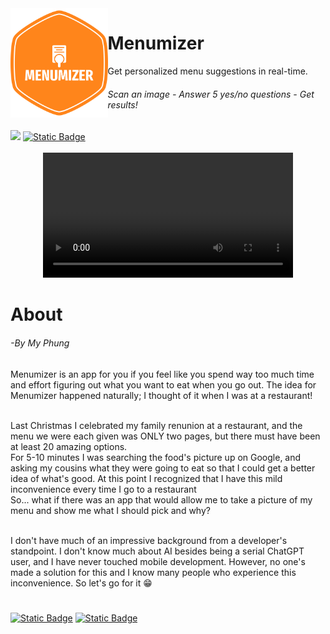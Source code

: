 <div align="left" style="margin: 50px height: 300px">
  <img align="left" height="175" src="assets/menumizer_logo.png" alt="menumizer logo" style="float: left;"/>
</div>

# Menumizer
Get personalized menu suggestions in real-time.

<h6>Scan an image  -  Answer 5 yes/no questions - Get results!</h6>

<div>
  <a target="_blank" href="https://chat.openai.com/g/g-4plZL8QES-menumizer"><img src="https://img.shields.io/badge/ChatGPT-74aa9c?style=for-the-badge&logo=openai&logoColor=white" /></a>
  <a target="_blank" href='https://www.menumizer.com/'><img alt="Static Badge" src="https://img.shields.io/badge/.com-white?style=for-the-badge&label=MENUMIZER&labelColor=orange&color=white"></a>
</div>

<br/>

<div align="center">
  <video src="menumizer_demo.mp4" width="400" />
</div>


# About
<h6>-By My Phung</h6>
Menumizer is an app for you if you feel like you spend way too much time and effort figuring out what you want to eat when you go out. The idea for Menumizer happened naturally; I thought of it when I was at a restaurant!<br/><br/> 

Last Christmas I celebrated my family renunion at a restaurant, and the menu we were each given was ONLY two pages, but there must have been at least 20 amazing options.<br/>
For 5-10 minutes I was searching the food's picture up on Google, and asking my cousins what they were going to eat so that I could get a better idea of what's good. At this point I recognized that I have this mild inconvenience every time I go to a restaurant<br/>
So... what if there was an app that would allow me to take a picture of my menu and show me what I should pick and why?<br/><br/>

I don't have much of an impressive background from a developer's standpoint. I don't know much about AI besides being a serial ChatGPT user, and I have never touched mobile development. However, no one's made a solution for this and I know many people who experience this inconvenience. So let's go for it 😁
#
<div>
  <a target="_blank" href="https://www.menumizer.com/"><img alt="Static Badge" src="https://img.shields.io/badge/FEB.-white?style=for-the-badge&logo=appstore&logoColor=white&label=iOS&labelColor=blue&color=white"></a>
  <a target="_blank" href="https://www.menumizer.com/"><img alt="Static Badge" src="https://img.shields.io/badge/FEB.-white?style=for-the-badge&logo=googleplay&logoColor=white&label=Google%20Play&labelColor=green&color=white"></a>
</div>

<div class="clear"></div>
